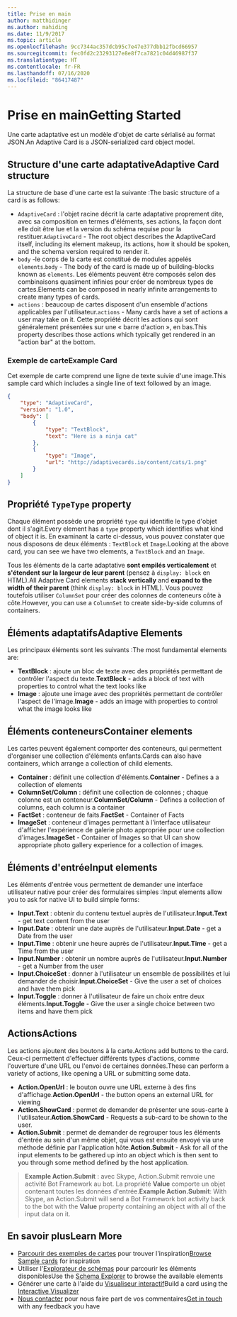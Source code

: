```yaml
---
title: Prise en main
author: matthidinger
ms.author: mahiding
ms.date: 11/9/2017
ms.topic: article
ms.openlocfilehash: 9cc7344ac357dcb95c7e47e377dbb12fbcd66957
ms.sourcegitcommit: fec0fd2c23293127e8e8f7ca7821c04d46987f37
ms.translationtype: HT
ms.contentlocale: fr-FR
ms.lasthandoff: 07/16/2020
ms.locfileid: "86417487"
---
```

# <a name="getting-started"></a><span data-ttu-id="11f6a-102">Prise en main</span><span class="sxs-lookup"><span data-stu-id="11f6a-102">Getting Started</span></span> 

<span data-ttu-id="11f6a-103">Une carte adaptative est un modèle d'objet de carte sérialisé au format JSON.</span><span class="sxs-lookup"><span data-stu-id="11f6a-103">An Adaptive Card is a JSON-serialized card object model.</span></span>

## <a name="adaptive-card-structure"></a><span data-ttu-id="11f6a-104">Structure d'une carte adaptative</span><span class="sxs-lookup"><span data-stu-id="11f6a-104">Adaptive Card structure</span></span>

<span data-ttu-id="11f6a-105">La structure de base d'une carte est la suivante :</span><span class="sxs-lookup"><span data-stu-id="11f6a-105">The basic structure of a card is as follows:</span></span>

* <span data-ttu-id="11f6a-106">`AdaptiveCard` : l'objet racine décrit la carte adaptative proprement dite, avec sa composition en termes d'éléments, ses actions, la façon dont elle doit être lue et la version du schéma requise pour la restituer.</span><span class="sxs-lookup"><span data-stu-id="11f6a-106">`AdaptiveCard` - The root object describes the AdaptiveCard itself, including its element makeup, its actions, how it should be spoken, and the schema version required to render it.</span></span>
* <span data-ttu-id="11f6a-107">`body` -le corps de la carte est constitué de modules appelés `elements`.</span><span class="sxs-lookup"><span data-stu-id="11f6a-107">`body` - The body of the card is made up of building-blocks known as `elements`.</span></span> <span data-ttu-id="11f6a-108">Les éléments peuvent être composés selon des combinaisons quasiment infinies pour créer de nombreux types de cartes.</span><span class="sxs-lookup"><span data-stu-id="11f6a-108">Elements can be composed in nearly infinite arrangements to create many types of cards.</span></span> 
* <span data-ttu-id="11f6a-109">`actions` : beaucoup de cartes disposent d'un ensemble d'actions applicables par l'utilisateur.</span><span class="sxs-lookup"><span data-stu-id="11f6a-109">`actions` - Many cards have a set of actions a user may take on it.</span></span> <span data-ttu-id="11f6a-110">Cette propriété décrit les actions qui sont généralement présentées sur une « barre d'action », en bas.</span><span class="sxs-lookup"><span data-stu-id="11f6a-110">This property describes those actions which typically get rendered in an "action bar" at the bottom.</span></span>

### <a name="example-card"></a><span data-ttu-id="11f6a-111">Exemple de carte</span><span class="sxs-lookup"><span data-stu-id="11f6a-111">Example Card</span></span>

<span data-ttu-id="11f6a-112">Cet exemple de carte comprend une ligne de texte suivie d'une image.</span><span class="sxs-lookup"><span data-stu-id="11f6a-112">This sample card which includes a single line of text followed by an image.</span></span>

```json
{
    "type": "AdaptiveCard",
    "version": "1.0",
    "body": [
        {
            "type": "TextBlock",
            "text": "Here is a ninja cat"
        },
        {
            "type": "Image",
            "url": "http://adaptivecards.io/content/cats/1.png"
        }
    ]
}
```

## <a name="type-property"></a><span data-ttu-id="11f6a-113">Propriété `Type`</span><span class="sxs-lookup"><span data-stu-id="11f6a-113">`Type` property</span></span>

<span data-ttu-id="11f6a-114">Chaque élément possède une propriété `type` qui identifie le type d'objet dont il s'agit.</span><span class="sxs-lookup"><span data-stu-id="11f6a-114">Every element has a `type` property which identifies what kind of object it is.</span></span> <span data-ttu-id="11f6a-115">En examinant la carte ci-dessus, vous pouvez constater que nous disposons de deux éléments : `TextBlock` et `Image`.</span><span class="sxs-lookup"><span data-stu-id="11f6a-115">Looking at the above card, you can see we have two elements, a `TextBlock` and an `Image`.</span></span>

<span data-ttu-id="11f6a-116">Tous les éléments de la carte adaptative **sont empilés verticalement** et **s'étendent sur la largeur de leur parent** (pensez à `display: block` en HTML).</span><span class="sxs-lookup"><span data-stu-id="11f6a-116">All Adaptive Card elements **stack vertically** and **expand to the width of their parent** (think `display: block` in HTML).</span></span> <span data-ttu-id="11f6a-117">Vous pouvez toutefois utiliser `ColumnSet` pour créer des colonnes de conteneurs côte à côte.</span><span class="sxs-lookup"><span data-stu-id="11f6a-117">However, you can use a `ColumnSet` to create side-by-side columns of containers.</span></span>

## <a name="adaptive-elements"></a><span data-ttu-id="11f6a-118">Éléments adaptatifs</span><span class="sxs-lookup"><span data-stu-id="11f6a-118">Adaptive Elements</span></span>

<span data-ttu-id="11f6a-119">Les principaux éléments sont les suivants :</span><span class="sxs-lookup"><span data-stu-id="11f6a-119">The most fundamental elements are:</span></span>

* <span data-ttu-id="11f6a-120">**TextBlock** : ajoute un bloc de texte avec des propriétés permettant de contrôler l'aspect du texte.</span><span class="sxs-lookup"><span data-stu-id="11f6a-120">**TextBlock** - adds a block of text with properties to control what the text looks like</span></span>
* <span data-ttu-id="11f6a-121">**Image** : ajoute une image avec des propriétés permettant de contrôler l'aspect de l'image.</span><span class="sxs-lookup"><span data-stu-id="11f6a-121">**Image** - adds an image with properties to control what the image looks like</span></span>

## <a name="container-elements"></a><span data-ttu-id="11f6a-122">Éléments conteneurs</span><span class="sxs-lookup"><span data-stu-id="11f6a-122">Container elements</span></span>

<span data-ttu-id="11f6a-123">Les cartes peuvent également comporter des conteneurs, qui permettent d'organiser une collection d'éléments enfants.</span><span class="sxs-lookup"><span data-stu-id="11f6a-123">Cards can also have containers, which arrange a collection of child elements.</span></span>

* <span data-ttu-id="11f6a-124">**Container** : définit une collection d'éléments.</span><span class="sxs-lookup"><span data-stu-id="11f6a-124">**Container** - Defines a a collection of elements</span></span>
* <span data-ttu-id="11f6a-125">**ColumnSet/Column** : définit une collection de colonnes ; chaque colonne est un conteneur.</span><span class="sxs-lookup"><span data-stu-id="11f6a-125">**ColumnSet/Column** - Defines a collection of columns, each column is a container</span></span>
* <span data-ttu-id="11f6a-126">**FactSet** : conteneur de faits.</span><span class="sxs-lookup"><span data-stu-id="11f6a-126">**FactSet** - Container of Facts</span></span>
* <span data-ttu-id="11f6a-127">**ImageSet** : conteneur d'images permettant à l'interface utilisateur d'afficher l'expérience de galerie photo appropriée pour une collection d'images.</span><span class="sxs-lookup"><span data-stu-id="11f6a-127">**ImageSet** - Container of Images so that UI can show appropriate photo gallery experience for a collection of images.</span></span>

## <a name="input-elements"></a><span data-ttu-id="11f6a-128">Éléments d'entrée</span><span class="sxs-lookup"><span data-stu-id="11f6a-128">Input elements</span></span>

<span data-ttu-id="11f6a-129">Les éléments d'entrée vous permettent de demander une interface utilisateur native pour créer des formulaires simples :</span><span class="sxs-lookup"><span data-stu-id="11f6a-129">Input elements allow you to ask for native UI to build simple forms:</span></span>

* <span data-ttu-id="11f6a-130">**Input.Text** : obtenir du contenu textuel auprès de l'utilisateur.</span><span class="sxs-lookup"><span data-stu-id="11f6a-130">**Input.Text** - get text content from the user</span></span>
* <span data-ttu-id="11f6a-131">**Input.Date** : obtenir une date auprès de l'utilisateur.</span><span class="sxs-lookup"><span data-stu-id="11f6a-131">**Input.Date** - get a Date from the user</span></span>
* <span data-ttu-id="11f6a-132">**Input.Time** : obtenir une heure auprès de l'utilisateur.</span><span class="sxs-lookup"><span data-stu-id="11f6a-132">**Input.Time** - get a Time from the user</span></span>
* <span data-ttu-id="11f6a-133">**Input.Number** : obtenir un nombre auprès de l'utilisateur.</span><span class="sxs-lookup"><span data-stu-id="11f6a-133">**Input.Number** - get a Number from the user</span></span>
* <span data-ttu-id="11f6a-134">**Input.ChoiceSet** : donner à l'utilisateur un ensemble de possibilités et lui demander de choisir.</span><span class="sxs-lookup"><span data-stu-id="11f6a-134">**Input.ChoiceSet** - Give the user a set of choices and have them pick</span></span>
* <span data-ttu-id="11f6a-135">**Input.Toggle** : donner à l'utilisateur de faire un choix entre deux éléments.</span><span class="sxs-lookup"><span data-stu-id="11f6a-135">**Input.Toggle** - Give the user a single choice between two items and have them pick</span></span>

## <a name="actions"></a><span data-ttu-id="11f6a-136">Actions</span><span class="sxs-lookup"><span data-stu-id="11f6a-136">Actions</span></span>

<span data-ttu-id="11f6a-137">Les actions ajoutent des boutons à la carte.</span><span class="sxs-lookup"><span data-stu-id="11f6a-137">Actions add buttons to the card.</span></span> <span data-ttu-id="11f6a-138">Ceux-ci permettent d'effectuer différents types d'actions, comme l'ouverture d'une URL ou l'envoi de certaines données.</span><span class="sxs-lookup"><span data-stu-id="11f6a-138">These can perform a variety of actions, like opening a URL or submitting some data.</span></span>

* <span data-ttu-id="11f6a-139">**Action.OpenUrl** : le bouton ouvre une URL externe à des fins d'affichage.</span><span class="sxs-lookup"><span data-stu-id="11f6a-139">**Action.OpenUrl** - the button opens an external URL for viewing</span></span>
* <span data-ttu-id="11f6a-140">**Action.ShowCard** : permet de demander de présenter une sous-carte à l'utilisateur.</span><span class="sxs-lookup"><span data-stu-id="11f6a-140">**Action.ShowCard** - Requests a sub-card to be shown to the user.</span></span>
* <span data-ttu-id="11f6a-141">**Action.Submit** : permet de demander de regrouper tous les éléments d'entrée au sein d'un même objet, qui vous est ensuite envoyé via une méthode définie par l'application hôte.</span><span class="sxs-lookup"><span data-stu-id="11f6a-141">**Action.Submit** - Ask for all of the input elements to be gathered up into an object which is then sent to you through some method defined by the host application.</span></span>

> <span data-ttu-id="11f6a-142">**Example Action.Submit** : avec Skype, Action.Submit renvoie une activité Bot Framework au bot. La propriété **Value** comporte un objet contenant toutes les données d'entrée.</span><span class="sxs-lookup"><span data-stu-id="11f6a-142">**Example Action.Submit**: With Skype, an Action.Submit will send a Bot Framework bot activity back to the bot with the **Value** property containing an object with all of the input data on it.</span></span>

## <a name="learn-more"></a><span data-ttu-id="11f6a-143">En savoir plus</span><span class="sxs-lookup"><span data-stu-id="11f6a-143">Learn More</span></span>

* <span data-ttu-id="11f6a-144">[Parcourir des exemples de cartes](https://adaptivecards.io/samples/) pour trouver l'inspiration</span><span class="sxs-lookup"><span data-stu-id="11f6a-144">[Browse Sample cards](https://adaptivecards.io/samples/) for inspiration</span></span>
* <span data-ttu-id="11f6a-145">Utiliser l'[Explorateur de schémas](https://adaptivecards.io/explorer) pour parcourir les éléments disponibles</span><span class="sxs-lookup"><span data-stu-id="11f6a-145">Use the [Schema Explorer](https://adaptivecards.io/explorer) to browse the available elements</span></span>
* <span data-ttu-id="11f6a-146">Générer une carte à l'aide du [Visualiseur interactif](https://adaptivecards.io/visualizer/)</span><span class="sxs-lookup"><span data-stu-id="11f6a-146">Build a card using the [Interactive Visualizer](https://adaptivecards.io/visualizer/)</span></span>
* <span data-ttu-id="11f6a-147">[Nous contacter](https://adaptivecards.io/connect) pour nous faire part de vos commentaires</span><span class="sxs-lookup"><span data-stu-id="11f6a-147">[Get in touch](https://adaptivecards.io/connect) with any feedback you have</span></span>
